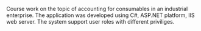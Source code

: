 Course work on the topic of accounting for consumables in an industrial enterprise. 
The application was developed using C#, ASP.NET platform, IIS web server. The system support user roles with different priviliges.
